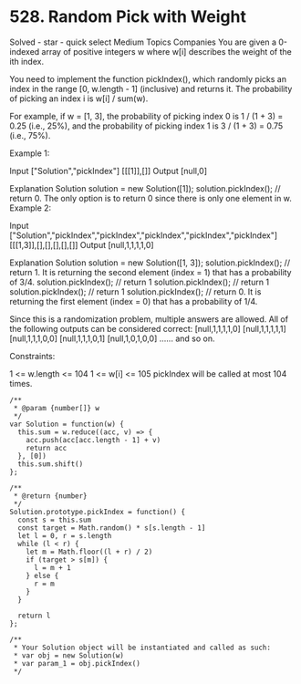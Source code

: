 # 528. Random Pick with Weight

Solved - star - quick select
Medium
Topics
Companies
You are given a 0-indexed array of positive integers w where w[i] describes the weight of the ith index.

You need to implement the function pickIndex(), which randomly picks an index in the range [0, w.length - 1] (inclusive) and returns it. The probability of picking an index i is w[i] / sum(w).

For example, if w = [1, 3], the probability of picking index 0 is 1 / (1 + 3) = 0.25 (i.e., 25%), and the probability of picking index 1 is 3 / (1 + 3) = 0.75 (i.e., 75%).

Example 1:

Input
["Solution","pickIndex"]
[[[1]],[]]
Output
[null,0]

Explanation
Solution solution = new Solution([1]);
solution.pickIndex(); // return 0. The only option is to return 0 since there is only one element in w.
Example 2:

Input
["Solution","pickIndex","pickIndex","pickIndex","pickIndex","pickIndex"]
[[[1,3]],[],[],[],[],[]]
Output
[null,1,1,1,1,0]

Explanation
Solution solution = new Solution([1, 3]);
solution.pickIndex(); // return 1. It is returning the second element (index = 1) that has a probability of 3/4.
solution.pickIndex(); // return 1
solution.pickIndex(); // return 1
solution.pickIndex(); // return 1
solution.pickIndex(); // return 0. It is returning the first element (index = 0) that has a probability of 1/4.

Since this is a randomization problem, multiple answers are allowed.
All of the following outputs can be considered correct:
[null,1,1,1,1,0]
[null,1,1,1,1,1]
[null,1,1,1,0,0]
[null,1,1,1,0,1]
[null,1,0,1,0,0]
......
and so on.

Constraints:

1 <= w.length <= 104
1 <= w[i] <= 105
pickIndex will be called at most 104 times.

```
/**
 * @param {number[]} w
 */
var Solution = function(w) {
  this.sum = w.reduce((acc, v) => {
    acc.push(acc[acc.length - 1] + v)
    return acc
  }, [0])
  this.sum.shift()
};

/**
 * @return {number}
 */
Solution.prototype.pickIndex = function() {
  const s = this.sum
  const target = Math.random() * s[s.length - 1]
  let l = 0, r = s.length
  while (l < r) {
    let m = Math.floor((l + r) / 2)
    if (target > s[m]) {
      l = m + 1
    } else {
      r = m
    }
  }

  return l
};

/**
 * Your Solution object will be instantiated and called as such:
 * var obj = new Solution(w)
 * var param_1 = obj.pickIndex()
 */
```

